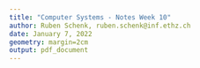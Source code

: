 ```yaml
---
title: "Computer Systems - Notes Week 10"
author: Ruben Schenk, ruben.schenk@inf.ethz.ch
date: January 7, 2022
geometry: margin=2cm
output: pdf_document
---
```

